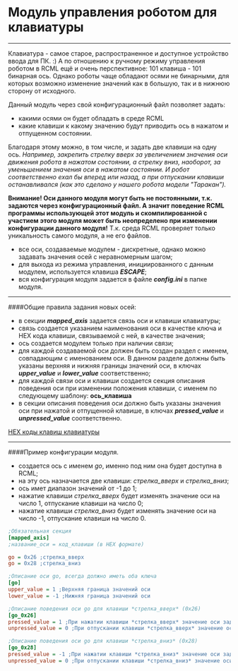 # Модуль управления роботом для клавиатуры
-----------------------------

Клавиатура - самое старое, распространенное и доступное устройство ввода для ПК. :) А по отношению к ручному режиму управления роботом в RCML ещё и очень перспективное: 101 клавиша - 101 бинарная ось.
Однако роботы чаще обладают осями не бинарными, для которых возможно изменение значений как в большую, так и в нижнюю сторону от исходного.

Данный модуль через свой конфигурационный файл позволяет задать:
- какими осями он будет обладать в среде RCML
- какие клавиши к какому значению будут приводить ось в нажатом и отпущенном состоянии.

Благодаря этому можно, в том числе, и задать две клавиши на одну ось.
*Например, закрепить стрелку вверх за увеличением значения оси движения робота в нажатом состоянии, а стрелку вниз, наоборот, за уменьшением значения оси в нажатом состоянии.
И робот соответственно ехал бы вперед или назад, а при отпускании клавиши останавливался (как это сделано у нашего робота модели "Таракан").*

**Внимание! Оси данного модуля могут быть не постоянными, т.к. задаются через конфигурационный файл. А значит поведение RCML программы использующей этот модуль и скомпилированной с участием этого модуля может быть неопределено при изменении конфигурации данного модуля!**
Т.к. среда RCML проверяет только уникальность самого модуля, а не его файлов.

- все оси, создаваемые модулем - дискретные, однако можно задавать значения осей с неравномерным шагом;
- для выхода из режима управления, инициированного с данным модулем, используется клавиша **_ESCAPE_**;
- вся конфигурация модуля задается в файле **_config.ini_** в папке модуля.

-----------------------------

####Общие правила задания новых осей:
- в секции **_mapped_axis_** задается связь оси и клавиши клавиатуры;
- связь создается указанием наименования оси в качестве ключа и HEX кода клавиши, связываемой с ней, в качестве значения;
- ось создается модулем только при наличии связи; 
- для каждой создаваемой оси должен быть создан раздел с именем, совпадающим с именованием оси. В данном разделе должны быть указаны верхняя и нижняя границы значений оси, в ключах **_upper_value_** и **_lower_value_** соответственно;
- для каждой связи оси и клавиши создается секция описания поведения оси при изменении положения клавиши, с именем по следующему шаблону: **ось_клавиша**
- в секции описания поведения оси должно быть указаны значения оси при нажатой и отпущенной клавише, в ключах **_pressed_value_** и **_unpressed_value_** соответственно.

[HEX коды клавиш клавиатуры](https://msdn.microsoft.com/en-us/library/windows/desktop/dd375731(v=vs.85).aspx)

-----------------------------

####Пример конфигурации модуля. 
- создается ось с именем *go*, именно под ним она будет доступна в RCML;
- на эту ось назначается две клавиши: *стрелка_вверх* и *стрелка_вниз*;
- ось имет диапазон значений от -1 до 1;
- нажатие клавиши *стрелка_вверх* будет изменять значение оси на число 1, отпускание клавиши на число 0;
- нажатие клавиши *стрелка_вниз* будет изменять значение оси на число -1, отпускание клавиши на число 0.

```INI
;Обязательная секция
[mapped_axis]
;название_оси = код_клавиши (в HEX формате)

go = 0x26 ;стрелка_вверх
go = 0x28 ;стрелка_вниз

;Описание оси go, всегда должно иметь оба ключа
[go]
upper_value = 1 ;Верхняя граница значений оси
lower_value = -1 ;Нижняя граница значений оси

;Описание поведения оси go для клавиши *стрелка_вверх* (0x26)
[go_0x26]
pressed_value = 1 ;При нажатии клавиши *стрелка_вверх* значение оси задать равным 1
unpressed_value = 0 ;При отпускании клавиши *стрелка_вверх* значение оси задать равным 0

;Описание поведения оси go для клавиши *стрелка_вниз* (0x28)
[go_0x28]
pressed_value = -1 ;При нажатии клавиши *стрелка_вниз* значение оси задать равным -1
unpressed_value = 0 ;При отпускании клавиши *стрелка_вниз* значение оси задать равным 0
```
